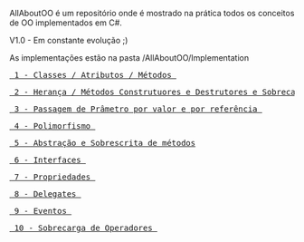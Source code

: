 AllAboutOO é um repositório onde é mostrado na prática todos os conceitos de OO implementados em C#.

V1.0 - Em constante evolução ;)

<p>As implementações estão na pasta /AllAboutOO/Implementation<p>

<pre>
<a href="https://github.com/rodpovoadev/AllAboutOO/blob/master/AllAboutOO/Implementation/ClassesAtributosMetodos.cs"> 1 - Classes / Atributos / Métodos </a>
</pre>

<pre>
<a href="https://github.com/rodpovoadev/AllAboutOO/blob/master/AllAboutOO/Implementation/Heran%C3%A7aMetodosConstrutoresSobrecarga.cs"> 2 - Herança / Métodos Construtuores e Destrutores e Sobrecarga </a>
</pre>

<pre>
<a href=""> 3 - Passagem de Prâmetro por valor e por referência </a>
</pre>

<pre>
<a href=""> 4 - Polimorfismo </a>
</pre>

<pre>
<a href=""> 5 - Abstração e Sobrescrita de métodos</a>
</pre>

<pre>
<a href=""> 6 - Interfaces </a>
</pre>

<pre>
<a href=""> 7 - Propriedades </a>
</pre>

<pre>
<a href=""> 8 - Delegates </a>
</pre>

<pre>
<a href=""> 9 - Eventos </a>
</pre>

<pre>
<a href=""> 10 - Sobrecarga de Operadores </a>
</pre>
<p>
